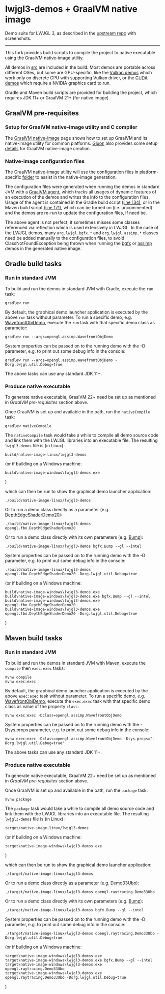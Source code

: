 # lwjgl3-demos + GraalVM native image

Demo suite for LWJGL 3, as described in the [upstream repo](https://github.com/LWJGL/lwjgl3-demos)
with screenshots.

---

This fork provides build scripts to compile the project to native executable using
the GraalVM native-image utility.

All demos in [src](src/org/lwjgl/demo) are included in the build. Most demos are portable
across different OSes, but some are GPU-specific, like the [Vulkan demos](src/org/lwjgl/demo/vulkan)
which work only on discrete GPU with supporting Vulkan driver, or the
[CUDA demos](src/org/lwjgl/demo/cuda) which require a NVIDIA graphics card to run.

Gradle and Maven build scripts are provided for building the project,
which requires JDK 11+ or GraalVM 21+ (for native image).

## GraalVM pre-requisites

### Setup for GraalVM native-image utility and C compiler

The [GraalVM native-image](https://www.graalvm.org/reference-manual/native-image) page
shows how to set up GraalVM and its native-image utility for common platforms.
[Gluon](https://gluonhq.com/) also provides some setup
[details](https://docs.gluonhq.com/#_platforms) for GraalVM native-image creation.

### Native-image configuration files

The GraalVM native-image utility will use the configuration files in platform-specific
[folder](graal-cfg) to assist in the native-image generation.

The configuration files were generated when running the demos in standard JVM with a
[GraalVM agent](https://www.graalvm.org/reference-manual/native-image/BuildConfiguration/#assisted-configuration-of-native-image-builds),
which tracks all usages of dynamic features of an execution of the demos
and writes the info to the configuration files.
Usage of the agent is contained in the Gradle build script [(line 134)](build.gradle#L134),
or in the Maven build script [(line 171)](pom.xml#L171), which can be turned on (i.e. uncommented)
and the demos are re-run to update the configuration files, if need be.

The above agent is not perfect; it sometimes misses some classes referenced via reflection
which is used extensively in LWJGL. In the case of the LWJGL demos, many `org.lwjgl.bgfx.*`
and `org.lwjgl.assimp.*` classes need be added manually to the configuration files,
to avoid ClassNotFoundException being thrown when running the [bgfx](src/org/lwjgl/demo/bgfx)
or [assimp](src/org/lwjgl/demo/opengl/assimp) demos in the generated native image.

## Gradle build tasks

### Run in standard JVM

To build and run the demos in standard JVM with Gradle, execute the `run` task:

	gradlew run

By default, the graphical demo launcher application is executed
by the above `run` task without parameter. To run a specific demo, e.g.
[WavefrontObjDemo](src/org/lwjgl/demo/opengl/assimp/WavefrontObjDemo.java), execute the `run` task
with that specific demo class as parameter:

	gradlew run --args=opengl.assimp.WavefrontObjDemo

System properties can be passed on to the running demo with the -D parameter,
e.g. to print out some debug info in the console:

	gradlew run --args=opengl.assimp.WavefrontObjDemo -Dorg.lwjgl.util.Debug=true

The above tasks can use any standard JDK 11+.

### Produce native executable

To generate native executable, GraalVM 22+ need be set up as mentioned in
*GraalVM pre-requisites* section above.

Once GraalVM is set up and available in the path, run the `nativeCompile` task:

	gradlew nativeCompile

The `nativeCompile` task would take a while to compile all demo source code and
link them with the LWJGL libraries into an executable file.
The resulting `lwjgl3-demos` file is (in Linux):

	build/native-image-linux/lwjgl3-demos

(or if building on a Windows machine:

	build\native-image-windows\lwjgl3-demos.exe

)

which can then be run to show the graphical demo launcher application:

	./build/native-image-linux/lwjgl3-demos

Or to run a demo class directly as a parameter (e.g.
[DepthEdgeShaderDemo20](src/org/lwjgl/demo/opengl/fbo/DepthEdgeShaderDemo20.java)):

	./build/native-image-linux/lwjgl3-demos opengl.fbo.DepthEdgeShaderDemo20

Or to run a demo class directly with its own parameters (e.g.
[Bump](src/org/lwjgl/demo/bgfx/Bump.java)):

	./build/native-image-linux/lwjgl3-demos bgfx.Bump --gl --intel

System properties can be passed on to the running demo with the -D parameter,
e.g. to print out some debug info in the console:

	./build/native-image-linux/lwjgl3-demos opengl.fbo.DepthEdgeShaderDemo20 -Dorg.lwjgl.util.Debug=true

(or if building on a Windows machine:

	build\native-image-windows\lwjgl3-demos.exe
	build\native-image-windows\lwjgl3-demos.exe bgfx.Bump --gl --intel
	build\native-image-windows\lwjgl3-demos.exe opengl.fbo.DepthEdgeShaderDemo20
	build\native-image-windows\lwjgl3-demos.exe opengl.fbo.DepthEdgeShaderDemo20 -Dorg.lwjgl.util.Debug=true

)

## Maven build tasks

### Run in standard JVM

To build and run the demos in standard JVM with Maven, execute the
`compile` then `exec:exec` tasks:

	mvnw compile
	mvnw exec:exec

By default, the graphical demo launcher application is executed
by the above `exec:exec` task without parameter. To run a specific demo, e.g.
[WavefrontObjDemo](src/org/lwjgl/demo/opengl/assimp/WavefrontObjDemo.java), execute the `exec:exec` task
with that specific demo class as value of the property `class`:

	mvnw exec:exec -Dclass=opengl.assimp.WavefrontObjDemo

System properties can be passed on to the running demo with the -Dsys.props parameter,
e.g. to print out some debug info in the console:

	mvnw exec:exec -Dclass=opengl.assimp.WavefrontObjDemo -Dsys.props="-Dorg.lwjgl.util.Debug=true"

The above tasks can use any standard JDK 11+.

### Produce native executable

To generate native executable, GraalVM 22+ need be set up as mentioned in
*GraalVM pre-requisites* section above.

Once GraalVM is set up and available in the path, run the `package` task:

	mvnw package

The `package` task would take a while to compile all demo source code and
link them with the LWJGL libraries into an executable file.
The resulting `lwjgl3-demos` file is (in Linux):

	target/native-image-linux/lwjgl3-demos

(or if building on a Windows machine:

	target\native-image-windows\lwjgl3-demos.exe

)

which can then be run to show the graphical demo launcher application:

	./target/native-image-linux/lwjgl3-demos

Or to run a demo class directly as a parameter (e.g.
[Demo33Ubo](src/org/lwjgl/demo/opengl/raytracing/Demo33Ubo.java)):

	./target/native-image-linux/lwjgl3-demos opengl.raytracing.Demo33Ubo

Or to run a demo class directly with its own parameters (e.g.
[Bump](src/org/lwjgl/demo/bgfx/Bump.java)):

	./target/native-image-linux/lwjgl3-demos bgfx.Bump --gl --intel

System properties can be passed on to the running demo with the -D parameter,
e.g. to print out some debug info in the console:

	./target/native-image-linux/lwjgl3-demos opengl.raytracing.Demo33Ubo -Dorg.lwjgl.util.Debug=true

(or if building on a Windows machine:

	target\native-image-windows\lwjgl3-demos.exe
	target\native-image-windows\lwjgl3-demos.exe bgfx.Bump --gl --intel
	target\native-image-windows\lwjgl3-demos.exe opengl.raytracing.Demo33Ubo
	target\native-image-windows\lwjgl3-demos.exe opengl.raytracing.Demo33Ubo -Dorg.lwjgl.util.Debug=true

)

